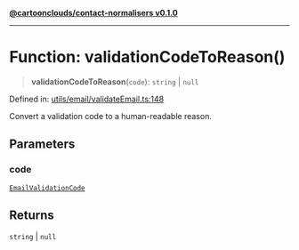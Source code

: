 [**@cartoonclouds/contact-normalisers v0.1.0**](../README.md)

***

# Function: validationCodeToReason()

> **validationCodeToReason**(`code`): `string` \| `null`

Defined in: [utils/email/validateEmail.ts:148](https://gitlab.com/good-life/glp-frontend/-/blob/main/packages/plugins/contact-normalisers/src/utils/email/validateEmail.ts#L148)

Convert a validation code to a human-readable reason.

## Parameters

### code

[`EmailValidationCode`](../type-aliases/EmailValidationCode.md)

## Returns

`string` \| `null`
